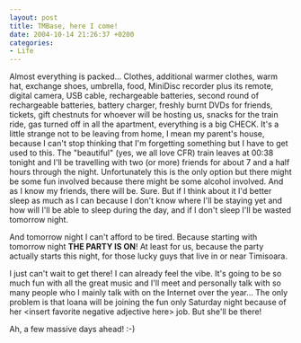 ```yaml
---
layout: post
title: TMBase, here I come!
date: 2004-10-14 21:26:37 +0200
categories:
- Life
---
```

Almost everything is packed... Clothes, additional warmer clothes, warm hat, exchange shoes, umbrella, food, MiniDisc recorder plus its remote, digital camera, USB cable, rechargeable batteries, second round of rechargeable batteries, battery charger, freshly burnt DVDs for friends, tickets, gift chestnuts for whoever will be hosting us, snacks for the train ride, gas turned off in all the apartment, everything is a big CHECK. It's a little strange not to be leaving from home, I mean my parent's house, because I can't stop thinking that I'm forgetting something but I have to get used to this. The "beautiful" (yes, we all love CFR) train leaves at 00:38 tonight and I'll be travelling with two (or more) friends for about 7 and a half hours through the night. Unfortunately this is the only option but there might be some fun involved because there might be some alcohol involved. And as I know my friends, there will be. Sure. But if I think about it I'd better sleep as much as I can because I don't know where I'll be staying yet and how will I'll be able to sleep during the day, and if I don't sleep I'll be wasted tomorrow night.

And tomorrow night I can't afford to be tired. Because starting with tomorrow night <b>THE PARTY IS ON</b>! At least for us, because the party actually starts this night, for those lucky guys that live in or near Timisoara.

I just can't wait to get there! I can already feel the vibe. It's going to be so much fun with all the great music and I'll meet and personally talk with so many people who I mainly talk with on the Internet over the year... The only problem is that Ioana will be joining the fun only Saturday night because of her &lt;insert favorite negative adjective here&gt; job. But she'll be there!

Ah, a few massive days ahead! :-)
